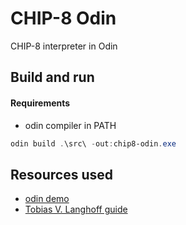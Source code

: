 # CHIP-8 Odin
CHIP-8 interpreter in Odin

## Build and run
#### Requirements
- odin compiler in PATH

``` powershell
odin build .\src\ -out:chip8-odin.exe
```

## Resources used
- [odin demo](https://github.com/odin-lang/Odin/blob/master/examples/demo/demo.odin)
- [Tobias V. Langhoff guide](https://tobiasvl.github.io/blog/write-a-chip-8-emulator/)